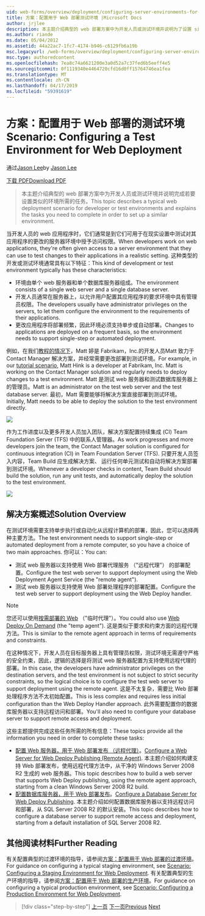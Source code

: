 ```yaml
---
uid: web-forms/overview/deployment/configuring-server-environments-for-web-deployment/scenario-configuring-a-test-environment-for-web-deployment
title: 方案：配置用于 Web 部署测试环境 |Microsoft Docs
author: jrjlee
description: 本主题介绍典型的 web 部署方案中为开发人员或测试环境并说明为了设置 si 完成所需的任务...
ms.author: riande
ms.date: 05/04/2012
ms.assetid: 44a22ac7-1fc7-4174-b946-c6129fb6a19b
msc.legacyurl: /web-forms/overview/deployment/configuring-server-environments-for-web-deployment/scenario-configuring-a-test-environment-for-web-deployment
msc.type: authoredcontent
ms.openlocfilehash: 7ea8c74a6621200e3a0d52a7c37fed6b5eeff4e5
ms.sourcegitcommit: 0f1119340e4464720cfd16d0ff15764746ea1fea
ms.translationtype: MT
ms.contentlocale: zh-CN
ms.lasthandoff: 04/17/2019
ms.locfileid: "59391619"
---
```

# <a name="scenario-configuring-a-test-environment-for-web-deployment"></a><span data-ttu-id="b8694-103">方案：配置用于 Web 部署的测试环境</span><span class="sxs-lookup"><span data-stu-id="b8694-103">Scenario: Configuring a Test Environment for Web Deployment</span></span>

<span data-ttu-id="b8694-104">通过[Jason Lee](https://github.com/jrjlee)</span><span class="sxs-lookup"><span data-stu-id="b8694-104">by [Jason Lee](https://github.com/jrjlee)</span></span>

[<span data-ttu-id="b8694-105">下载 PDF</span><span class="sxs-lookup"><span data-stu-id="b8694-105">Download PDF</span></span>](https://msdnshared.blob.core.windows.net/media/MSDNBlogsFS/prod.evol.blogs.msdn.com/CommunityServer.Blogs.Components.WeblogFiles/00/00/00/63/56/8130.DeployingWebAppsInEnterpriseScenarios.pdf)

> <span data-ttu-id="b8694-106">本主题介绍典型的 web 部署方案中为开发人员或测试环境并说明完成若要设置类似的环境所需的任务。</span><span class="sxs-lookup"><span data-stu-id="b8694-106">This topic describes a typical web deployment scenario for developer or test environments and explains the tasks you need to complete in order to set up a similar environment.</span></span>


<span data-ttu-id="b8694-107">当开发人员的 web 应用程序时，它们通常是到它们可用于在现实设置中测试对其应用程序的更改的服务器环境中授予访问权限。</span><span class="sxs-lookup"><span data-stu-id="b8694-107">When developers work on web applications, they're often given access to a server environment that they can use to test changes to their applications in a realistic setting.</span></span> <span data-ttu-id="b8694-108">这种类型的开发或测试环境通常具有以下特征：</span><span class="sxs-lookup"><span data-stu-id="b8694-108">This kind of development or test environment typically has these characteristics:</span></span>

- <span data-ttu-id="b8694-109">环境由单个 web 服务器和单个数据库服务器组成。</span><span class="sxs-lookup"><span data-stu-id="b8694-109">The environment consists of a single web server and a single database server.</span></span>
- <span data-ttu-id="b8694-110">开发人员通常在服务器上，以允许用户配置其应用程序的要求环境中具有管理员权限。</span><span class="sxs-lookup"><span data-stu-id="b8694-110">The developers usually have administrator privileges on the servers, to let them configure the environment to the requirements of their applications.</span></span>
- <span data-ttu-id="b8694-111">更改应用程序将部署频繁，因此环境必须支持单步或自动部署。</span><span class="sxs-lookup"><span data-stu-id="b8694-111">Changes to applications are deployed on a frequent basis, so the environment needs to support single-step or automated deployment.</span></span>

<span data-ttu-id="b8694-112">例如，在我们[教程的情况下](../deploying-web-applications-in-enterprise-scenarios/enterprise-web-deployment-scenario-overview.md)，Matt 婷是 Fabrikam，Inc.的开发人员Matt 致力于 Contact Manager 解决方案，并经常需要更改部署到测试环境。</span><span class="sxs-lookup"><span data-stu-id="b8694-112">For example, in our [tutorial scenario](../deploying-web-applications-in-enterprise-scenarios/enterprise-web-deployment-scenario-overview.md), Matt Hink is a developer at Fabrikam, Inc. Matt is working on the Contact Manager solution and regularly needs to deploy changes to a test environment.</span></span> <span data-ttu-id="b8694-113">Matt 是测试 web 服务器和测试数据库服务器上的管理员。</span><span class="sxs-lookup"><span data-stu-id="b8694-113">Matt is an administrator on the test web server and the test database server.</span></span> <span data-ttu-id="b8694-114">最初，Matt 需要能够将解决方案直接部署到测试环境。</span><span class="sxs-lookup"><span data-stu-id="b8694-114">Initially, Matt needs to be able to deploy the solution to the test environment directly.</span></span>

![](scenario-configuring-a-test-environment-for-web-deployment/_static/image1.png)

<span data-ttu-id="b8694-115">作为工作进度以及更多开发人员加入团队，解决方案配置持续集成 (CI) Team Foundation Server (TFS) 中的联系人管理器。</span><span class="sxs-lookup"><span data-stu-id="b8694-115">As work progresses and more developers join the team, the Contact Manager solution is configured for continuous integration (CI) in Team Foundation Server (TFS).</span></span> <span data-ttu-id="b8694-116">只要开发人员签入内容，Team Build 应生成解决方案、 运行任何单元测试和自动将解决方案部署到测试环境。</span><span class="sxs-lookup"><span data-stu-id="b8694-116">Whenever a developer checks in content, Team Build should build the solution, run any unit tests, and automatically deploy the solution to the test environment.</span></span>

![](scenario-configuring-a-test-environment-for-web-deployment/_static/image2.png)

## <a name="solution-overview"></a><span data-ttu-id="b8694-117">解决方案概述</span><span class="sxs-lookup"><span data-stu-id="b8694-117">Solution Overview</span></span>

<span data-ttu-id="b8694-118">在测试环境需要支持单步执行或自动化从远程计算机的部署，因此，您可以选择两种主要方法。</span><span class="sxs-lookup"><span data-stu-id="b8694-118">The test environment needs to support single-step or automated deployment from a remote computer, so you have a choice of two main approaches.</span></span> <span data-ttu-id="b8694-119">你可以：</span><span class="sxs-lookup"><span data-stu-id="b8694-119">You can:</span></span>

- <span data-ttu-id="b8694-120">测试 web 服务器以支持使用 Web 部署代理服务 （"远程代理"） 的部署配置。</span><span class="sxs-lookup"><span data-stu-id="b8694-120">Configure the test web server to support deployment using the Web Deployment Agent Service (the "remote agent").</span></span>
- <span data-ttu-id="b8694-121">测试 web 服务器以支持使用 Web 部署处理程序的部署配置。</span><span class="sxs-lookup"><span data-stu-id="b8694-121">Configure the test web server to support deployment using the Web Deploy handler.</span></span>

> [!NOTE]
> <span data-ttu-id="b8694-122">您还可以使用[按需部署的 Web](https://technet.microsoft.com/library/ee517345(WS.10).aspx) （"临时代理"）。</span><span class="sxs-lookup"><span data-stu-id="b8694-122">You could also use [Web Deploy On Demand](https://technet.microsoft.com/library/ee517345(WS.10).aspx) (the "temp agent").</span></span> <span data-ttu-id="b8694-123">这是类似于要求和约束方面的远程代理方法。</span><span class="sxs-lookup"><span data-stu-id="b8694-123">This is similar to the remote agent approach in terms of requirements and constraints.</span></span>


<span data-ttu-id="b8694-124">在这种情况下，开发人员在目标服务器上具有管理员权限，测试环境无需遵守严格的安全约束，因此，逻辑的选择是将测试 web 服务器配置为支持使用远程代理的部署。</span><span class="sxs-lookup"><span data-stu-id="b8694-124">In this case, the developers have administrator privileges on the destination servers, and the test environment is not subject to strict security constraints, so the logical choice is to configure the test web server to support deployment using the remote agent.</span></span> <span data-ttu-id="b8694-125">这是不太复杂，需要比 Web 部署处理程序方法不太初始配置。</span><span class="sxs-lookup"><span data-stu-id="b8694-125">This is less complex and requires less initial configuration than the Web Deploy Handler approach.</span></span> <span data-ttu-id="b8694-126">此外需要配置你的数据库服务器以支持远程访问和部署。</span><span class="sxs-lookup"><span data-stu-id="b8694-126">You'll also need to configure your database server to support remote access and deployment.</span></span>

<span data-ttu-id="b8694-127">这些主题提供完成这些任务所需的所有信息：</span><span class="sxs-lookup"><span data-stu-id="b8694-127">These topics provide all the information you need in order to complete these tasks:</span></span>

- <span data-ttu-id="b8694-128">[配置 Web 服务器，用于 Web 部署发布 （远程代理）](configuring-a-web-server-for-web-deploy-publishing-remote-agent.md)。</span><span class="sxs-lookup"><span data-stu-id="b8694-128">[Configure a Web Server for Web Deploy Publishing (Remote Agent)](configuring-a-web-server-for-web-deploy-publishing-remote-agent.md).</span></span> <span data-ttu-id="b8694-129">本主题介绍如何构建支持 Web 部署发布，使用远程代理方法中，从干净的 Windows Server 2008 R2 生成的 web 服务器。</span><span class="sxs-lookup"><span data-stu-id="b8694-129">This topic describes how to build a web server that supports Web Deploy publishing, using the remote agent approach, starting from a clean Windows Server 2008 R2 build.</span></span>
- <span data-ttu-id="b8694-130">[配置数据库服务器，用于 Web 部署发布](configuring-a-database-server-for-web-deploy-publishing.md)。</span><span class="sxs-lookup"><span data-stu-id="b8694-130">[Configure a Database Server for Web Deploy Publishing](configuring-a-database-server-for-web-deploy-publishing.md).</span></span> <span data-ttu-id="b8694-131">本主题介绍如何配置数据库服务器以支持远程访问和部署，从 SQL Server 2008 R2 的默认安装。</span><span class="sxs-lookup"><span data-stu-id="b8694-131">This topic describes how to configure a database server to support remote access and deployment, starting from a default installation of SQL Server 2008 R2.</span></span>

## <a name="further-reading"></a><span data-ttu-id="b8694-132">其他阅读材料</span><span class="sxs-lookup"><span data-stu-id="b8694-132">Further Reading</span></span>

<span data-ttu-id="b8694-133">有关配置典型的过渡环境的指导，请参阅[方案：配置用于 Web 部署的过渡环境](scenario-configuring-a-staging-environment-for-web-deployment.md)。</span><span class="sxs-lookup"><span data-stu-id="b8694-133">For guidance on configuring a typical staging environment, see [Scenario: Configuring a Staging Environment for Web Deployment](scenario-configuring-a-staging-environment-for-web-deployment.md).</span></span> <span data-ttu-id="b8694-134">有关配置典型的生产环境的指导，请参阅[方案：配置用于 Web 部署的生产环境](scenario-configuring-a-production-environment-for-web-deployment.md)。</span><span class="sxs-lookup"><span data-stu-id="b8694-134">For guidance on configuring a typical production environment, see [Scenario: Configuring a Production Environment for Web Deployment](scenario-configuring-a-production-environment-for-web-deployment.md).</span></span>

> [!div class="step-by-step"]
> <span data-ttu-id="b8694-135">[上一页](choosing-the-right-approach-to-web-deployment.md)
> [下一页](scenario-configuring-a-staging-environment-for-web-deployment.md)</span><span class="sxs-lookup"><span data-stu-id="b8694-135">[Previous](choosing-the-right-approach-to-web-deployment.md)
[Next](scenario-configuring-a-staging-environment-for-web-deployment.md)</span></span>
